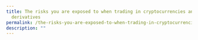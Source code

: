 ```yaml
---
title: The risks you are exposed to when trading in cryptocurrencies and their
  derivatives
permalink: /the-risks-you-are-exposed-to-when-trading-in-cryptocurrencies-and-their-derivatives/
description: ""
---
```

